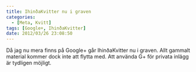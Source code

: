 ```yaml
---
title: IhinðaKvitter nu i graven
categories:
  - [Meta, Kvitt]
tags: [Google+, IhinðaKvitter]
date: 2012/03/26 23:08:50
---
```

Då jag nu mera finns på Google+ går IhinðaKvitter nu i graven. Allt gammalt material kommer dock inte att flytta med. Att använda G+ för privata inlägg är tydligen möjligt.
